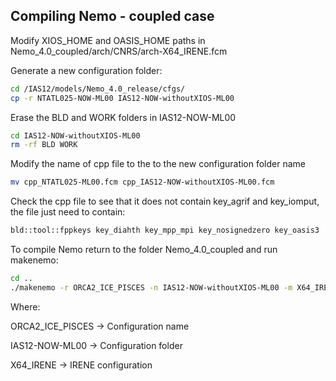 ## Compiling Nemo - coupled case

Modify XIOS_HOME and OASIS_HOME paths in Nemo_4.0_coupled/arch/CNRS/arch-X64_IRENE.fcm


Generate a new configuration folder:

```bash
cd /IAS12/models/Nemo_4.0_release/cfgs/
cp -r NTATL025-NOW-ML00 IAS12-NOW-withoutXIOS-ML00
```

Erase the BLD and WORK folders in IAS12-NOW-ML00

```bash
cd IAS12-NOW-withoutXIOS-ML00
rm -rf BLD WORK
```

Modify the name of cpp file to the to the new configuration folder name

```bash
mv cpp_NTATL025-ML00.fcm cpp_IAS12-NOW-withoutXIOS-ML00.fcm
```

Check the cpp file to see that it does not contain key_agrif and key_iomput, the file just need to contain:

```bash
bld::tool::fppkeys key_diahth key_mpp_mpi key_nosignedzero key_oasis3
```

To compile Nemo return to the folder Nemo_4.0_coupled and run makenemo:

```bash
cd ..
./makenemo -r ORCA2_ICE_PISCES -n IAS12-NOW-withoutXIOS-ML00 -m X64_IRENE -j 4 >& log_build_nemo.txt
```

Where:

ORCA2_ICE_PISCES &rarr; Configuration name

IAS12-NOW-ML00 &rarr; Configuration folder

X64_IRENE &rarr; IRENE configuration

